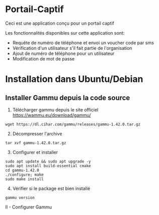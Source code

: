 # Portail-Captif
 
 Ceci est une application conçu pour un portail captif
 
 Les fonctionnalités disponibles sur cette application sont:
- Requête de numéro de téléphone et envoi un voucher code par sms
- Vérification d'un utilisateur s'il fait partie de l'organisation
- Ajout de numéro de téléphone pour un utilisateur
- Modification de mot de passe

# Installation dans Ubuntu/Debian
## Installer Gammu depuis la code source
1. Télécharger gammu depuis le site officiel https://wammu.eu/download/gammu/
```
wget https://dl.cihar.com/gammu/releases/gammu-1.42.0.tar.gz
```
 
2. Décompresser l'archive
```
tar xvf gammu-1.42.0.tar.gz
```

3. Configurer et installer 
```
sudo apt update && sudo apt upgrade -y
sudo apt install build-essential cmake
cd gammu-1.42.0
./configure; make
sudo make install
```

4. Vérifier si le package est bien installé
```
gammu version
```

II - Configurer Gammu
